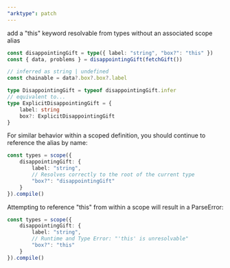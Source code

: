 ```yaml
---
"arktype": patch
---
```


add a "this" keyword resolvable from types without an associated scope alias

```ts
const disappointingGift = type({ label: "string", "box?": "this" })
const { data, problems } = disappointingGift(fetchGift())

// inferred as string | undefined
const chainable = data?.box?.box?.label

type DisappointingGift = typeof disappointingGift.infer
// equivalent to...
type ExplicitDisappointingGift = {
    label: string
    box?: ExplicitDisappointingGift
}
```

For similar behavior within a scoped definition, you should continue to reference the alias by name:

```ts
const types = scope({
    disappointingGift: {
        label: "string",
        // Resolves correctly to the root of the current type
        "box?": "disappointingGift"
    }
}).compile()
```

Attempting to reference "this" from within a scope will result in a ParseError:

```ts
const types = scope({
    disappointingGift: {
        label: "string",
        // Runtime and Type Error: "'this' is unresolvable"
        "box?": "this"
    }
}).compile()
```
